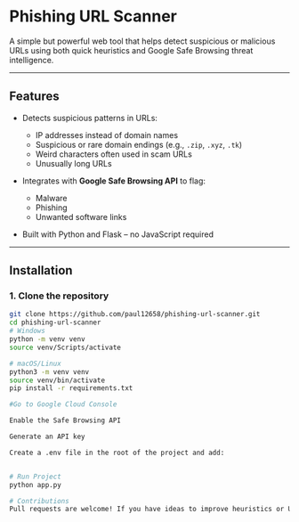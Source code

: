 #  Phishing URL Scanner

A simple but powerful web tool that helps detect suspicious or malicious URLs using both quick heuristics and Google Safe Browsing threat intelligence.

---

## Features

- Detects suspicious patterns in URLs:
  - IP addresses instead of domain names
  - Suspicious or rare domain endings (e.g., `.zip`, `.xyz`, `.tk`)
  - Weird characters often used in scam URLs
  - Unusually long URLs

- Integrates with **Google Safe Browsing API** to flag:
  - Malware
  - Phishing
  - Unwanted software links

- Built with Python and Flask – no JavaScript required

---

## Installation

### 1. Clone the repository

```bash
git clone https://github.com/paul12658/phishing-url-scanner.git
cd phishing-url-scanner
# Windows
python -m venv venv
source venv/Scripts/activate

# macOS/Linux
python3 -m venv venv
source venv/bin/activate
pip install -r requirements.txt

#Go to Google Cloud Console

Enable the Safe Browsing API

Generate an API key

Create a .env file in the root of the project and add:


# Run Project
python app.py

# Contributions
Pull requests are welcome! If you have ideas to improve heuristics or UI, feel free to open an issue or contribute directly.



